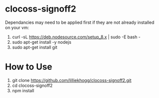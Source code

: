 # clocoss-signoff2


Dependancies may need to be applied first if they are not already installed on your vm:

1. curl -sL https://deb.nodesource.com/setup_8.x | sudo -E bash -
2. sudo apt-get install -y nodejs
3. sudo apt-get install git

# How to Use
1. git clone https://github.com/lilliekhogg/clocoss-signoff2.git
2. cd clocoss-signoff2
3. npm install
